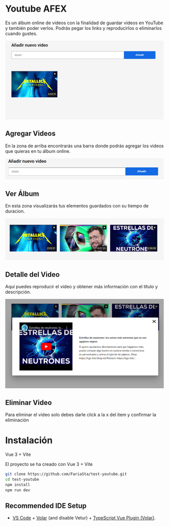 # Youtube AFEX

Es un álbum online de videos con la finalidad de guardar videos en YouTube y también poder verlos. Podrás pegar los links y reproducirlos o eliminarlos cuando gustes.

![](./docs/project.png)

## Agregar Videos

En la zona de arriba encontrarás una barra donde podrás agregar los videos que quieras en tu álbum online.

![](./docs/AddVideo.png)

## Ver Álbum

En esta zona visualizarás tus elementos guardados con su tiempo de duracion.

![](./docs/album.png)

## Detalle del Video

Aquí puedes reproducir el video y obtener más información con el título y descripción.

![](./docs/detalle.png)

## Eliminar Video

Para eliminar el video solo debes darle click a la x del item y confirmar la eliminación

# Instalación
Vue 3 + Vite

El proyecto se ha creado con Vue 3 + Vite 

```bash
git clone https://github.com/FariaSta/test-youtube.git
cd test-youtube
npm install
npm run dev
```

## Recommended IDE Setup

- [VS Code](https://code.visualstudio.com/) + [Volar](https://marketplace.visualstudio.com/items?itemName=Vue.volar) (and disable Vetur) + [TypeScript Vue Plugin (Volar)](https://marketplace.visualstudio.com/items?itemName=Vue.vscode-typescript-vue-plugin).
